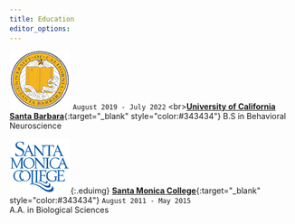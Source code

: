 ```yaml
---
title: Education
editor_options: 
---
```


![](/images/UCSB_logo.png) `August 2019 - July 2022` <br\>[**University
of California Santa Barbara**](https://www.ucsb.edu/){:target="\_blank"
style="color:#343434"} B.S in Behavioral Neuroscience

![](/images/SMC_logo.png){:.eduimg} [**Santa Monica
College**](https://www.smc.edu/){:target="\_blank"
style="color:#343434"} `August 2011 - May 2015` <br/> A.A. in Biological
Sciences
